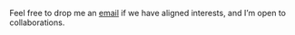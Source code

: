 Feel free to drop me an [email](xueqi.cheng@vanderbilt.edu) if we have aligned interests, and I’m open to collaborations.
